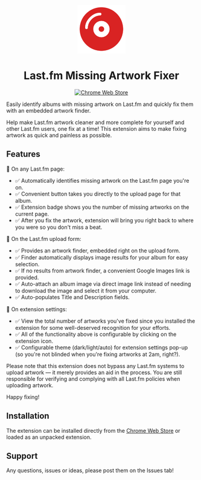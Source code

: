 <div align="center">
<p>
	<img width="128" src="./icons/icon.png"/>
</p>
<h1>Last.fm Missing Artwork Fixer</h1>

[![Chrome Web Store][WebStoreBadge]][WebStore]

</div>

Easily identify albums with missing artwork on Last.fm and quickly fix them with an embedded artwork finder.

Help make Last.fm artwork cleaner and more complete for yourself and other Last.fm users, one fix at a time! This extension aims to make fixing artwork as quick and painless as possible.

## Features

📌 On any Last.fm page:
- ✅ Automatically identifies missing artwork on the Last.fm page you're on.
- ✅ Convenient button takes you directly to the upload page for that album.
- ✅ Extension badge shows you the number of missing artworks on the current page.
- ✅ After you fix the artwork, extension will bring you right back to where you were so you don't miss a beat.

📌 On the Last.fm upload form:
- ✅ Provides an artwork finder, embedded right on the upload form.
- ✅ Finder automatically displays image results for your album for easy selection.
- ✅ If no results from artwork finder, a convenient Google Images link is provided.
- ✅ Auto-attach an album image via direct image link instead of needing to download the image and select it from your computer.
- ✅ Auto-populates Title and Description fields.

📌 On extension settings:
- ✅ View the total number of artworks you've fixed since you installed the extension for some well-deserved recognition for your efforts.
- ✅ All of the functionality above is configurable by clicking on the extension icon.
- ✅ Configurable theme (dark/light/auto) for extension settings pop-up (so you're not blinded when you're fixing artworks at 2am, right?).

Please note that this extension does not bypass any Last.fm systems to upload artwork — it merely provides an aid in the process. You are still responsible for verifying and complying with all Last.fm policies when uploading artwork.

Happy fixing!

## Installation

The extension can be installed directly from the [Chrome Web Store][WebStore] or loaded as an unpacked extension.

[WebStoreBadge]: https://img.shields.io/chrome-web-store/v/kcpejefblghgkenipbobdinkjlimpjfe.svg?label=chrome&logo=google-chrome&logoColor=white
[WebStore]: https://chromewebstore.google.com/detail/lastfm-missing-artwork-fi/kcpejefblghgkenipbobdinkjlimpjfe

## Support

Any questions, issues or ideas, please post them on the Issues tab!